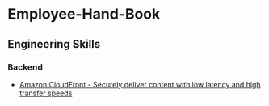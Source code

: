 # Employee-Hand-Book

## Engineering Skills 

### Backend

-  [Amazon CloudFront - Securely deliver content with low latency and high transfer speeds](https://github.com/antstackio/Employee-Hand-Book/blob/main/engineering-skills/cloud/cloudfront.md)

